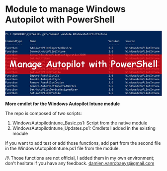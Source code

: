 # Module to manage Windows Autopilot with PowerShell
![alt text](https://github.com/damienvanrobaeys/WindowsAutopilotIntune_Module_Updates/blob/master/manage_autopilot_preview.jpg)

**More cmdlet for the Windows Autopilot Intune module**

The repo is composed of two scripts:
1. WindowsAutopilotIntune_Basic.ps1: Script from the native module
2. WindowsAutopilotIntune_Updates.ps1: Cmdlets I added in the existing module

If you want to add test or add those functions, add part from the second file in the WindowsAutopilotIntune.ps1 file from the module.

/!\ Those functions are not official, I added them in my own environment; don't hesitate if you have any feedback.
damien.vanrobaeys@gmail.com

